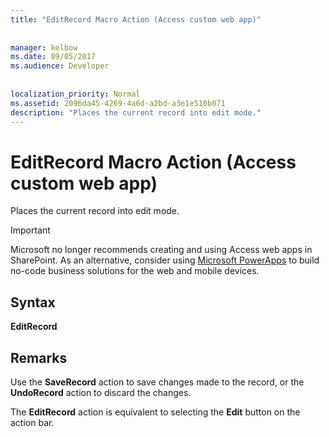 ```yaml
---
title: "EditRecord Macro Action (Access custom web app)"
  
  
manager: kelbow
ms.date: 09/05/2017
ms.audience: Developer
 
  
localization_priority: Normal
ms.assetid: 2096da45-4269-4a6d-a2bd-a3e1e510b071
description: "Places the current record into edit mode."
---
```


# EditRecord Macro Action (Access custom web app)

Places the current record into edit mode.
  
> [!IMPORTANT]
> Microsoft no longer recommends creating and using Access web apps in SharePoint. As an alternative, consider using [Microsoft PowerApps](https://powerapps.microsoft.com/en-us/) to build no-code business solutions for the web and mobile devices. 
  
## Syntax

 **EditRecord**
  
## Remarks

Use the **SaveRecord** action to save changes made to the record, or the **UndoRecord** action to discard the changes. 
  
The **EditRecord** action is equivalent to selecting the **Edit** button on the action bar. 
  


